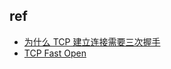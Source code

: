 

## ref
+ [为什么 TCP 建立连接需要三次握手](https://dbwu.tech/posts/network/why-tcp-does-needs-three-way-handshake/#fqa)
+ [TCP Fast Open](https://dbwu.tech/posts/network/what-is-tcp-fast-open/)